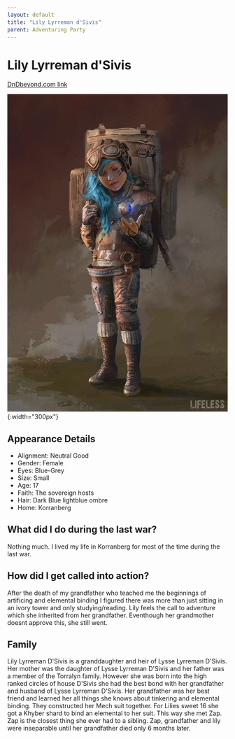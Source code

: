 ```yaml
---
layout: default
title: "Lily Lyrreman d'Sivis"
parent: Adventuring Party
---
```


# Lily Lyrreman d'Sivis

[DnDbeyond.com link](https://www.dndbeyond.com/characters/39397532)

![full_art](img/lily.jpeg){:width="300px"}

## Appearance Details

- Alignment: Neutral Good
- Gender: Female
- Eyes: Blue-Grey
- Size: Small
- Age: 17
- Faith: The sovereign hosts
- Hair: Dark Blue lightblue ombre
- Home: Korranberg

## What did I do during the last war?

Nothing much. I lived my life in Korranberg for most of the time during the last war.

## How did I get called into action?

After the death of my grandfather who teached me the beginnings of artificing and elemental binding I figured there was more than just sitting in an ivory tower and only studying/reading. Lily feels the call to adventure which she inherited from her grandfather. Eventhough her grandmother doesnt approve this, she still went.

## Family

Lily Lyrreman D'Sivis is a granddaughter and heir of Lysse Lyrreman D'Sivis. Her mother was the daughter of Lysse Lyrreman D'Sivis and her father was a member of the Torralyn family. However she was born into the high ranked circles of house D'Sivis she had the best bond with her grandfather and husband of Lysse Lyrreman D'Sivis. Her grandfather was her best friend and learned her all things she knows about tinkering and elemental binding. They constructed her Mech suit together. For Lilies sweet 16 she got a Khyber shard to bind an elemental to her suit. This way she met Zap. Zap is the closest thing she ever had to a sibling. Zap, grandfather and lily were inseparable until her grandfather died only 6 months later.
